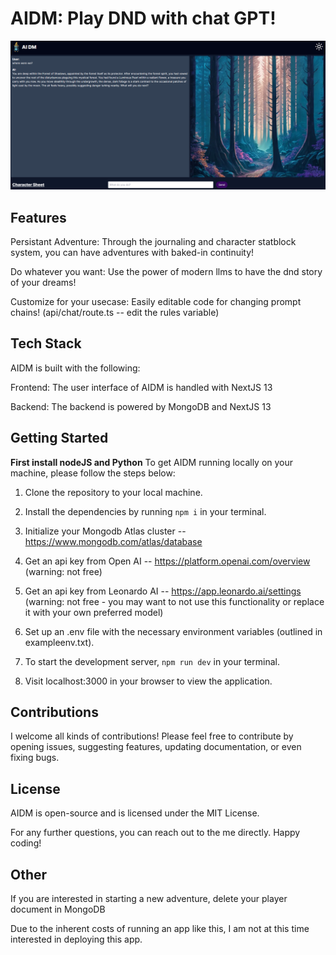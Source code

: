 # AIDM: Play DND with chat GPT!

![image](./public/aidmimage.png)

## Features
Persistant Adventure: Through the journaling and character statblock system, you can have adventures with baked-in continuity!

Do whatever you want: Use the power of modern llms to have the dnd story of your dreams!

Customize for your usecase: Easily editable code for changing prompt chains! (api/chat/route.ts -- edit the rules variable)

## Tech Stack
AIDM is built with the following:

Frontend: The user interface of AIDM is handled with NextJS 13

Backend: The backend is powered by MongoDB and NextJS 13

## Getting Started
**First install nodeJS and Python**
To get AIDM running locally on your machine, please follow the steps below:

1. Clone the repository to your local machine.

2. Install the dependencies by running `npm i` in your terminal.

3. Initialize your Mongodb Atlas cluster -- https://www.mongodb.com/atlas/database

4. Get an api key from Open AI -- https://platform.openai.com/overview (warning: not free)

5. Get an api key from Leonardo AI -- https://app.leonardo.ai/settings (warning: not free - you may want to not use this functionality or replace it with your own preferred model)

6. Set up an .env file with the necessary environment variables (outlined in exampleenv.txt).

7. To start the development server, `npm run dev` in your terminal.

8. Visit localhost:3000 in your browser to view the application.

## Contributions
I welcome all kinds of contributions! Please feel free to contribute by opening issues, suggesting features, updating documentation, or even fixing bugs.

## License
AIDM is open-source and is licensed under the MIT License.

For any further questions, you can reach out to the me directly. Happy coding!

## Other
If you are interested in starting a new adventure, delete your player document in MongoDB

Due to the inherent costs of running an app like this, I am not at this time interested in deploying this app.